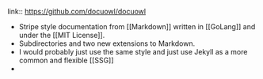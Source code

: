 ---
---

link:: https://github.com/docuowl/docuowl

- Stripe style documentation from [[Markdown]] written in [[GoLang]] and under the [[MIT License]].
- Subdirectories and two new extensions to Markdown.
- I would probably just use the same style and just use Jekyll as a more common and flexible [[SSG]]
-